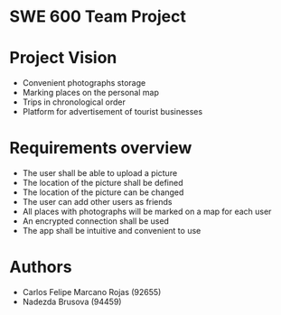 # SWE 600 Team Project

# Project Vision
- Convenient photographs storage
- Marking places on the personal map
- Trips in chronological order
- Platform for advertisement of tourist businesses

# Requirements overview
- The user shall be able to upload a picture
- The location of the picture shall be defined
- The location of the picture can be changed
- The user can add other users as friends
- All places with photographs will be marked on a map for each user
- An encrypted connection shall be used
- The app shall be intuitive and convenient to use

# Authors
- Carlos Felipe Marcano Rojas (92655)
- Nadezda Brusova (94459)
